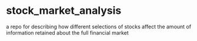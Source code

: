 # stock_market_analysis
a repo for describing how different selections of stocks affect the amount of information retained about the full financial market
